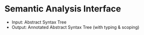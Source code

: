 # Semantic Analysis Interface 
- Input: Abstract Syntax Tree 
- Output: Annotated Abstract Syntax Tree (with typing & scoping) 